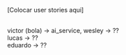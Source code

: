 [Colocar user stories aqui]

\
victor (bola) -> ai_service,
wesley -> ??\
lucas -> ??\
eduardo -> ??
